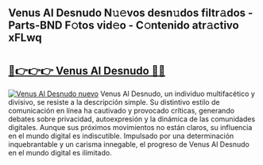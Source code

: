 ## Venus Al Desnudo N𝚞𝚎vos desn𝚞dos filtr𝚊dos - Parts-BND F𝚘tos vid𝚎o - C𝚘ntenido atr𝚊ctivo xFLwq

# <h2><a href="http://mb1s4n.tromn.icu/?c=Venus+Al+Desnudo">🔗👉👉👉 Venus Al Desnudo 🔗🔗</a></h2>

[![Venus Al Desnudo nuevo](https://i.imgur.com/pEAQMta.gif)](http://mb1s4n.tromn.icu/?c=Venus+Al+Desnudo)
Venus Al Desnudo, un individuo multifacético y divisivo, se resiste a la descripción simple. Su distintivo estilo de comunicación en línea ha cautivado y provocado críticas, generando debates sobre privacidad, autoexpresión y la dinámica de las comunidades digitales. Aunque sus próximos movimientos no están claros, su influencia en el mundo digital es indiscutible. Impulsado por una determinación inquebrantable y un carisma innegable, el progreso de Venus Al Desnudo en el mundo digital es ilimitado.

